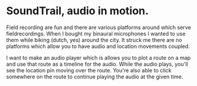 # SoundTrail, audio in motion.
Field recording are fun and there are various platforms around which
serve fieldrecordings. When I bought my binaural microphones I wanted to
use them while biking (dutch, yes) around the city. It struck me there
are no platforms which allow you to have audio and location movements coupled.

I want to make an audio player which is allows you to plot a route on a
map and use that route as a timeline for the audio. While the audio
plays, you'll see the location pin moving over the route. You're also
able to click somewhere on the route to continue playing the audio at
the given time.
